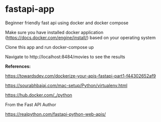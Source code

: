 # fastapi-app
Beginner friendly fast api using docker and docker compose

Make sure you have installed docker application (https://docs.docker.com/engine/install/) based on your operating system

Clone this app and run docker-compose up

Navigate to http://localhost:8484/movies to see the results

**References:**

https://towardsdev.com/dockerize-your-apis-fastapi-part1-f44302652af9

https://sourabhbajaj.com/mac-setup/Python/virtualenv.html

https://hub.docker.com/_/python

From the Fast API Author

https://realpython.com/fastapi-python-web-apis/

